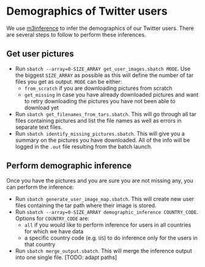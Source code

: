 # Demographics of Twitter users

We use [m3inference](https://github.com/euagendas/m3inference) to infer the demographics of our Twitter users. There are several steps to follow to perform these inferences.

## Get user pictures

- Run `sbatch --array=0-SIZE_ARRAY get_user_images.sbatch MODE`. Use the biggest `SIZE_ARRAY` as possible as this will define the number of tar files you get as output. `MODE` can be either:
  - `from_scratch` if you are downloading pictures from scratch
  - `get_missing` in case you have already downloaded pictures and want to retry downloading the pictures you have not been able to download yet
- Run `sbatch get_filenames_from_tars.sbatch`. This will go through all tar files containing pictures and list the file names as well as errors in separate text files.
- Run `sbatch identify_missing_pictures.sbatch`. This will give you a summary on the pictures you have downloaded. All of the info will be logged in the `.out` file resulting from the batch launch.

## Perform demographic inference

Once you have the pictures and you are sure you are not missing any, you can perform the inference:
- Run `sbatch generate_user_image_map.sbatch`. This will create new user files containing the tar path where their image is stored.
- Run `sbatch --array=0-SIZE_ARRAY demographic_inference COUNTRY_CODE`. Options for `COUNTRY_CODE` are:
  - `all` if you would like to perform inference for users in all countries for which we have data
  - a specific country code (e.g. `US`) to do inference only for the users in that country
- Run `sbatch merge_output.sbatch`. This will merge the inference output into one single file. [TODO: adapt paths]